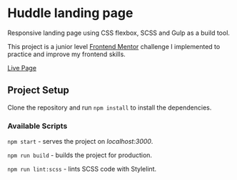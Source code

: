 # Huddle landing page

Responsive landing page using CSS flexbox, SCSS and Gulp as a build tool.

This project is a junior level [Frontend Mentor](https://www.frontendmentor.io) challenge I implemented to practice and improve my frontend skills.

[Live Page](https://huddle-landing-eight.now.sh)

## Project Setup

Clone the repository and run `npm install` to install the dependencies.

### Available Scripts

`npm start` - serves the project on *localhost:3000*.

`npm run build` - builds the project for production.

`npm run lint:scss` - lints SCSS code with Stylelint.
